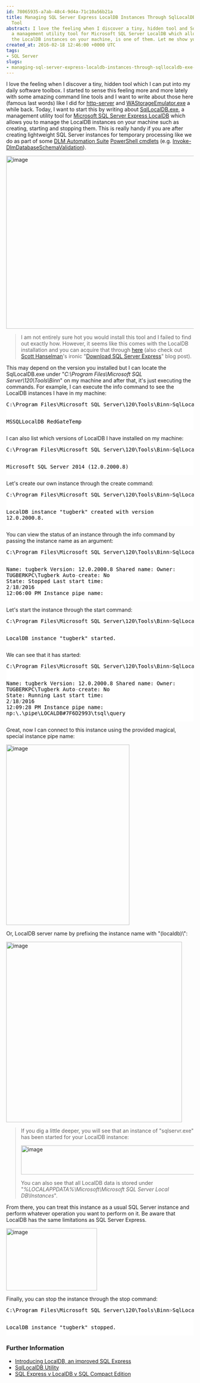 ```yaml
---
id: 78065935-a7ab-48c4-9d4a-71c10a56b21a
title: Managing SQL Server Express LocalDB Instances Through SqlLocalDB.exe Utility
  Tool
abstract: I love the feeling when I discover a tiny, hidden tool and SqlLocalDB.exe,
  a management utility tool for Microsoft SQL Server LocalDB which allows you to manage
  the LocalDB instances on your machine, is one of them. Let me show you what it is.
created_at: 2016-02-18 12:46:00 +0000 UTC
tags:
- SQL Server
slugs:
- managing-sql-server-express-localdb-instances-through-sqllocaldb-exe-utility-tool
---
```


<p>I love the feeling when I discover a tiny, hidden tool which I can put into my daily software toolbox. I started to sense this feeling more and more lately with some amazing command line tools and I want to write about those here (famous last words) like I did for <a href="https://www.tugberkugurlu.com/archive/quickly-hosting-static-files-in-your-development-environment-with-node-http-server">http-server</a> and <a href="https://www.tugberkugurlu.com/archive/using-azure-storage-emulator-command-line-tool-wastorageemulator-exe">WAStorageEmulator.exe</a> a while back. Today, I want to start this by writing about <a href="https://msdn.microsoft.com/en-gb/library/hh247716.aspx">SqlLocalDB.exe</a>, a management utility tool for <a href="https://msdn.microsoft.com/en-gb/library/hh510202.aspx">Microsoft SQL Server Express LocalDB</a> which allows you to manage the LocalDB instances on your machine such as creating, starting and stopping them. This is really handy if you are after creating lightweight SQL Server instances for temporary processing like we do as part of some <a href="https://www.red-gate.com/products/dlm/dlm-automation-suite/">DLM Automation Suite</a> <a href="https://documentation.red-gate.com/display/SR1/Cmdlet+reference">PowerShell cmdlets</a> (e.g. <a href="https://documentation.red-gate.com/display/SR1/Invoke-DlmDatabaseSchemaValidation">Invoke-DlmDatabaseSchemaValidation</a>).</p> <p><a href="https://tugberkugurlu.blob.core.windows.net/bloggyimages/cd54e987-117b-4037-81f8-7a6dc398a86c.png"><img title="image" style="border-top: 0px; border-right: 0px; background-image: none; border-bottom: 0px; padding-top: 0px; padding-left: 0px; border-left: 0px; display: inline; padding-right: 0px" border="0" alt="image" src="https://tugberkugurlu.blob.core.windows.net/bloggyimages/c2abdc0e-45fc-40d7-a16e-9a00abe813fb.png" width="644" height="464"></a></p> <blockquote> <p>I am not entirely sure hot you would install this tool and I failed to find out exactly how. However, it seems like this comes with the LocalDB installation and you can acquire that through <a href="https://www.microsoft.com/en-us/download/details.aspx?id=42299">here</a> (also check out <a href="https://twitter.com/shanselman">Scott Hanselman</a>'s ironic "<a href="http://www.hanselman.com/blog/DownloadSqlServerExpress.aspx">Download SQL Server Express</a>" blog post).</p></blockquote> <p>This may depend on the version you installed but I can locate the SqlLocalDB.exe under "<em>C:\Program Files\Microsoft SQL Server\120\Tools\Binn</em>" on my machine and after that, it's just executing the commands. For example, I can execute the info command to see the LocalDB instances I have in my machine:</p> <div class="code-wrapper border-shadow-1"> <div style="color: black; background-color: white"><pre>C:\Program Files\Microsoft SQL Server\120\Tools\Binn<span style="color: gray">&gt;</span>SqlLocalDB.exe info

MSSQLLocalDB
RedGateTemp</pre></div></div>
<p>I can also list which versions of LocalDB I have installed on my machine:</p>
<div class="code-wrapper border-shadow-1">
<div style="color: black; background-color: white"><pre>C:\Program Files\Microsoft SQL Server\120\Tools\Binn<span style="color: gray">&gt;</span>SqlLocalDB.exe versions

Microsoft SQL Server 2014 (12.0.2000.8)</pre></div></div>
<p>Let's create our own instance through the create command:</p>
<div class="code-wrapper border-shadow-1">
<div style="color: black; background-color: white"><pre>C:\Program Files\Microsoft SQL Server\120\Tools\Binn<span style="color: gray">&gt;</span>SqlLocalDB.exe create tugberk

LocalDB instance "tugberk" created with version 12.0.2000.8.</pre></div></div>
<p>You can view the status of an instance through the info command by passing the instance name as an argument:</p>
<div class="code-wrapper border-shadow-1">
<div style="color: black; background-color: white"><pre>C:\Program Files\Microsoft SQL Server\120\Tools\Binn<span style="color: gray">&gt;</span>SqlLocalDB.exe info tugberk

Name:               tugberk
Version:            12.0.2000.8
Shared name:
Owner:              TUGBERKPC\Tugberk
Auto<span style="color: gray">-</span>create:        No
State:              Stopped
Last start time:    2<span style="color: gray">/</span>18<span style="color: gray">/</span>2016 12:06:00 PM
Instance pipe name:</pre></div></div>
<p>Let's start the instance through the start command:</p>
<div class="code-wrapper border-shadow-1">
<div style="color: black; background-color: white"><pre>C:\Program Files\Microsoft SQL Server\120\Tools\Binn<span style="color: gray">&gt;</span>SqlLocalDB.exe start tugberk

LocalDB instance "tugberk" started.</pre></div></div>
<p>We can see that it has started:</p>
<div class="code-wrapper border-shadow-1">
<div style="color: black; background-color: white"><pre>C:\Program Files\Microsoft SQL Server\120\Tools\Binn<span style="color: gray">&gt;</span>SqlLocalDB.exe info tugberk

Name:               tugberk
Version:            12.0.2000.8
Shared name:
Owner:              TUGBERKPC\Tugberk
Auto<span style="color: gray">-</span>create:        No
State:              Running
Last start time:    2<span style="color: gray">/</span>18<span style="color: gray">/</span>2016 12:09:28 PM
Instance pipe name: np:\\.\pipe\LOCALDB#7F6D2993\tsql\query</pre></div></div>
<p>Great, now I can connect to this instance using the provided magical, special instance pipe name:</p>
<p><a href="https://tugberkugurlu.blob.core.windows.net/bloggyimages/58bb58a5-2014-41ee-aa02-af16f2fef81e.png"><img title="image" style="border-top: 0px; border-right: 0px; background-image: none; border-bottom: 0px; padding-top: 0px; padding-left: 0px; border-left: 0px; display: inline; padding-right: 0px" border="0" alt="image" src="https://tugberkugurlu.blob.core.windows.net/bloggyimages/ade9194e-186c-43f8-a7df-35a220488f84.png" width="331" height="484"></a></p>
<p>Or, LocalDB server name by prefixing the instance name with "(localdb)\":</p>
<p><a href="https://tugberkugurlu.blob.core.windows.net/bloggyimages/e88ee341-486c-441a-bc2f-7e86ae6d54b9.png"><img title="image" style="border-top: 0px; border-right: 0px; background-image: none; border-bottom: 0px; padding-top: 0px; padding-left: 0px; border-left: 0px; display: inline; padding-right: 0px" border="0" alt="image" src="https://tugberkugurlu.blob.core.windows.net/bloggyimages/bf5410c8-51df-436d-9ba7-5f72a9d082b7.png" width="472" height="484"></a></p>
<blockquote>
<p>If you dig a little deeper, you will see that an instance of "sqlservr.exe" has been started for your LocalDB instance:</p>
<p><a href="https://tugberkugurlu.blob.core.windows.net/bloggyimages/59747e1a-7cce-4321-a47d-b288eab0ec5a.png"><img title="image" style="border-top: 0px; border-right: 0px; background-image: none; border-bottom: 0px; padding-top: 0px; padding-left: 0px; border-left: 0px; display: inline; padding-right: 0px" border="0" alt="image" src="https://tugberkugurlu.blob.core.windows.net/bloggyimages/75b3bc37-051f-4e93-a25e-3bd0bfba0972.png" width="644" height="78"></a></p>
<p>You can also see that all LocalDB data is stored under "<em>%LOCALAPPDATA%\Microsoft\Microsoft SQL Server Local DB\Instances</em>".</p></blockquote>
<p>From there, you can treat this instance as a usual SQL Server instance and perform whatever operation you want to perform on it. Be aware that LocalDB has the same limitations as SQL Server Express.</p>
<p><a href="https://tugberkugurlu.blob.core.windows.net/bloggyimages/10daaf3d-dfe1-445e-aed6-3f9f52ae4c5c.png"><img title="image" style="border-top: 0px; border-right: 0px; background-image: none; border-bottom: 0px; padding-top: 0px; padding-left: 0px; border-left: 0px; display: inline; padding-right: 0px" border="0" alt="image" src="https://tugberkugurlu.blob.core.windows.net/bloggyimages/449f3ed6-ed06-4bb1-9a25-146f9b39ad25.png" width="244" height="167"></a></p>
<p>Finally, you can stop the instance through the stop command:</p>
<div class="code-wrapper border-shadow-1">
<div style="color: black; background-color: white"><pre>C:\Program Files\Microsoft SQL Server\120\Tools\Binn<span style="color: gray">&gt;</span>SqlLocalDB.exe stop tugberk

LocalDB instance "tugberk" stopped.</pre></div></div>
<h3>Further Information</h3>
<ul>
<li><a href="https://blogs.msdn.microsoft.com/sqlexpress/2011/07/12/introducing-localdb-an-improved-sql-express/">Introducing LocalDB, an improved SQL Express</a></li>
<li><a href="https://msdn.microsoft.com/en-gb/library/hh212961.aspx">SqlLocalDB Utility</a></li>
<li><a href="http://blogs.msdn.com/b/jerrynixon/archive/2012/02/26/sql-express-v-localdb-v-sql-compact-edition.aspx">SQL Express v LocalDB v SQL Compact Edition</a></li></ul>  